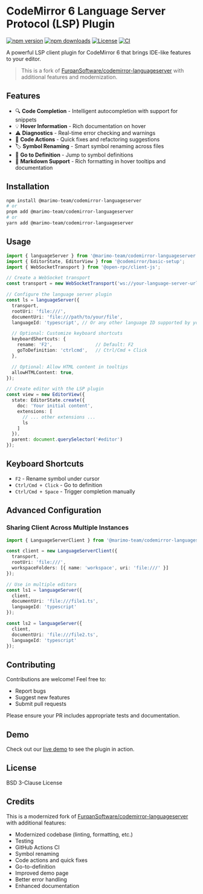 # CodeMirror 6 Language Server Protocol (LSP) Plugin

[![npm version](https://img.shields.io/npm/v/@marimo-team/codemirror-languageserver.svg)](https://www.npmjs.com/package/@marimo-team/codemirror-languageserver)
[![npm downloads](https://img.shields.io/npm/dm/@marimo-team/codemirror-languageserver.svg)](https://www.npmjs.com/package/@marimo-team/codemirror-languageserver)
[![License](https://img.shields.io/npm/l/@marimo-team/codemirror-languageserver.svg)](https://github.com/marimo-team/codemirror-languageserver/blob/main/LICENSE)
[![CI](https://github.com/marimo-team/codemirror-languageserver/actions/workflows/test.yml/badge.svg)](https://github.com/marimo-team/codemirror-languageserver/actions/workflows/test.yml)

A powerful LSP client plugin for CodeMirror 6 that brings IDE-like features to your editor.

> This is a fork of [FurqanSoftware/codemirror-languageserver](https://github.com/FurqanSoftware/codemirror-languageserver) with additional features and modernization.

## Features

- 🔍 **Code Completion** - Intelligent autocompletion with support for snippets
- 💡 **Hover Information** - Rich documentation on hover
- ⚠️ **Diagnostics** - Real-time error checking and warnings
- 🔄 **Code Actions** - Quick fixes and refactoring suggestions
- 🏷️ **Symbol Renaming** - Smart symbol renaming across files
- 🎯 **Go to Definition** - Jump to symbol definitions
- 🎨 **Markdown Support** - Rich formatting in hover tooltips and documentation

## Installation

```bash
npm install @marimo-team/codemirror-languageserver
# or
pnpm add @marimo-team/codemirror-languageserver
# or
yarn add @marimo-team/codemirror-languageserver
```

## Usage

```typescript
import { languageServer } from '@marimo-team/codemirror-languageserver';
import { EditorState, EditorView } from '@codemirror/basic-setup';
import { WebSocketTransport } from '@open-rpc/client-js';

// Create a WebSocket transport
const transport = new WebSocketTransport('ws://your-language-server-url');

// Configure the language server plugin
const ls = languageServer({
  transport,
  rootUri: 'file:///',
  documentUri: 'file:///path/to/your/file',
  languageId: 'typescript', // Or any other language ID supported by your LSP

  // Optional: Customize keyboard shortcuts
  keyboardShortcuts: {
    rename: 'F2',                // Default: F2
    goToDefinition: 'ctrlcmd',   // Ctrl/Cmd + Click
  },

  // Optional: Allow HTML content in tooltips
  allowHTMLContent: true,
});

// Create editor with the LSP plugin
const view = new EditorView({
  state: EditorState.create({
    doc: 'Your initial content',
    extensions: [
      // ... other extensions ...
      ls
    ]
  }),
  parent: document.querySelector('#editor')
});
```

## Keyboard Shortcuts

- `F2` - Rename symbol under cursor
- `Ctrl/Cmd + Click` - Go to definition
- `Ctrl/Cmd + Space` - Trigger completion manually

## Advanced Configuration

### Sharing Client Across Multiple Instances

```typescript
import { LanguageServerClient } from '@marimo-team/codemirror-languageserver';

const client = new LanguageServerClient({
  transport,
  rootUri: 'file:///',
  workspaceFolders: [{ name: 'workspace', uri: 'file:///' }]
});

// Use in multiple editors
const ls1 = languageServer({
  client,
  documentUri: 'file:///file1.ts',
  languageId: 'typescript'
});

const ls2 = languageServer({
  client,
  documentUri: 'file:///file2.ts',
  languageId: 'typescript'
});
```

## Contributing

Contributions are welcome! Feel free to:

- Report bugs
- Suggest new features
- Submit pull requests

Please ensure your PR includes appropriate tests and documentation.

## Demo

Check out our [live demo](https://github.com/mscolnick/codemirror-languageserver/tree/main/demo) to see the plugin in action.

## License

BSD 3-Clause License

## Credits

This is a modernized fork of [FurqanSoftware/codemirror-languageserver](https://github.com/FurqanSoftware/codemirror-languageserver) with additional features:

- Modernized codebase (linting, formatting, etc.)
- Testing
- GitHub Actions CI
- Symbol renaming
- Code actions and quick fixes
- Go-to-definition
- Improved demo page
- Better error handling
- Enhanced documentation
